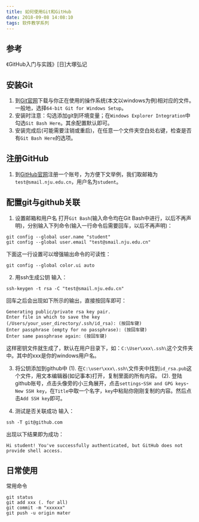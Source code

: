 ```yaml
---
title: 如何使用Git和GitHub
date: 2018-09-08 14:08:10
tags: 软件教学系列
---
```


## 参考
《GitHub入门与实践》[日]大塚弘记

<!--more-->

## 安装Git
1. 到[Git官网](https://git-scm.com/downloads)下载与你正在使用的操作系统(本文以windows为例)相对应的文件。一般地，选择``64-bit Git for Windows Setup``。
2. 安装时注意：勾选添加git到环境变量；在``Windows Explorer Integration``中勾选``Git Bash Here``。其余配置默认即可。
3. 安装完成后(可能需要注销或重启)，在任意一个文件夹空白处右键，检查是否有``Git Bash Here``的选项。

## 注册GitHub
1. 到[GitHub官网](https://github.com)注册一个账号，为方便下文举例，我们取邮箱为`` test@smail.nju.edu.cn ``，用户名为`student`。

## 配置git与github关联
1. 设置邮箱和用户名
打开``Git Bash``(输入命令均在Git Bash中进行，以后不再声明)，分别输入下列命令(输入一行命令后需要回车，以后不再声明)：

```shell
git config --global user.name "student"
git config --global user.email "test@smail.nju.edu.cn"
```
下面这一行设置可以增强输出命令的可读性：

```shell
git config --global color.ui auto
```
2. 用ssh生成公钥
输入：

```shell
ssh-keygen -t rsa -C "test@smail.nju.edu.cn"
```

回车之后会出现如下所示的输出，直接按回车即可：

```shell
Generating public/private rsa key pair.
Enter file in which to save the key
(/Users/your_user_directory/.ssh/id_rsa): (按回车键)
Enter passphrase (empty for no passphrase): (按回车键)
Enter same passphrase again: (按回车键)
```

这样密钥文件就生成了，默认在用户目录下，如：``C:\User\xxx\.ssh\``这个文件夹中。其中的xxx是你的windows用户名。

3. 将公钥添加到github中
 (1). 在``C:\user\xxx\.ssh\``文件夹中找到``id_rsa.pub``这个文件，用文本编辑器(如记事本)打开，复制里面的所有内容。
 (2). 登陆github账号，点击头像旁的小三角展开，点击``settings``-``SSH and GPG keys``-``New SSH key``，在``Title``中取一个名字，``key``中粘贴你刚刚复制的内容。然后点击``Add SSH key``即可。

4. 测试是否关联成功
输入：

```shell
ssh -T git@github.com
```

出现以下结果即为成功：

```shell
Hi student! You've successfully authenticated, but GitHub does not provide shell access.
```

## 日常使用
常用命令

```shell
git status 
git add xxx (. for all)
git commit -m "xxxxxx"
git push -u origin mater
```
